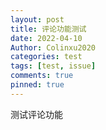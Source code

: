 ```yaml
---
layout: post
title: 评论功能测试
date: 2022-04-10
Author: Colinxu2020
categories: test
tags: [test, issue]
comments: true
pinned: true
--- 
```


测试评论功能
